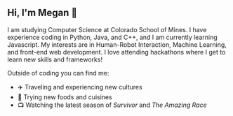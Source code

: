 ## Hi, I'm Megan 👋

I am studying Computer Science at Colorado School of Mines. I have experience coding in Python, Java, and C++, and I am currently learning Javascript. My interests are in Human-Robot Interaction, Machine Learning, and front-end web development. I love attending hackathons where I get to learn new skills and frameworks!

Outside of coding you can find me:

- ✈️ Traveling and experiencing new cultures
- 🍜 Trying new foods and cuisines
- 📺 Watching the latest season of *Survivor* and *The Amazing Race*
